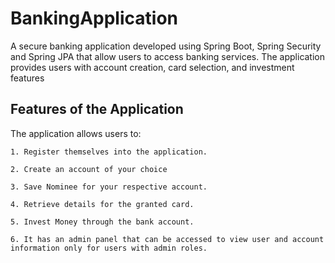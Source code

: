 # BankingApplication
A secure banking application developed using Spring Boot, Spring Security and Spring JPA that allow users to access banking services. The application provides users with account creation, card selection, and investment features
## Features of the Application
The application allows users to:

    1. Register themselves into the application.

    2. Create an account of your choice

    3. Save Nominee for your respective account.

    4. Retrieve details for the granted card.

    5. Invest Money through the bank account.

    6. It has an admin panel that can be accessed to view user and account information only for users with admin roles.
    
